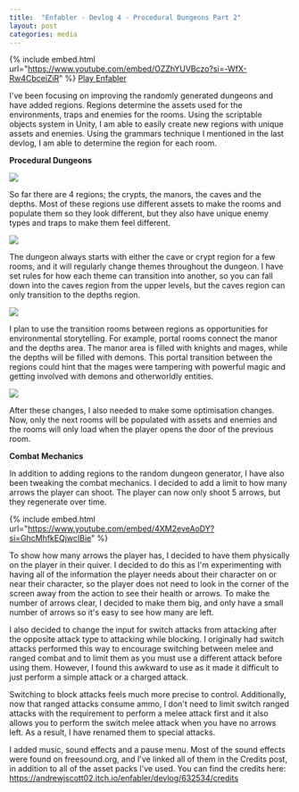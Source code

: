 ```yaml
---
title:  "Enfabler - Devlog 4 - Procedural Dungeons Part 2"
layout: post
categories: media
---
```


{% include embed.html url="https://www.youtube.com/embed/OZZhYUVBczo?si=-WfX-Rw4CbceiZiR" %}
[Play Enfabler](https://andrewjscott02.itch.io/enfabler)

I've been focusing on improving the randomly generated dungeons and have added regions. Regions determine the assets used for the environments, traps and enemies for the rooms. Using the scriptable objects system in Unity, I am able to easily create new regions with unique assets and enemies. Using the grammars technique I mentioned in the last devlog, I am able to determine the region for each room.


**Procedural Dungeons**

![](https://img.itch.zone/aW1hZ2UvMjMyNDk1MC8xMzk4OTEyOC5wbmc=/original/9i%2FiJL.png)

So far there are 4 regions; the crypts, the manors, the caves and the depths. Most of these regions use different assets to make the rooms and populate them so they look different, but they also have unique enemy types and traps to make them feel different.

![](https://img.itch.zone/aW1hZ2UvMjMyNDk1MC8xMzk4OTEzMC5wbmc=/original/af5mX%2F.png)

The dungeon always starts with either the cave or crypt region for a few rooms, and it will regularly change themes throughout the dungeon. I have set rules for how each theme can transition into another, so you can fall down into the caves region from the upper levels, but the caves region can only transition to the depths region.

![](https://img.itch.zone/aW1hZ2UvMjMyNDk1MC8xMzk4OTEyOS5wbmc=/original/O%2FaVRZ.png)

I plan to use the transition rooms between regions as opportunities for environmental storytelling. For example, portal rooms connect the manor and the depths area. The manor area is filled with knights and mages, while the depths will be filled with demons. This portal transition between the regions could hint that the mages were tampering with powerful magic and getting involved with demons and otherworldly entities.

![](https://img.itch.zone/aW1nLzEzOTg5MjYzLnBuZw==/original/9dGSA6.png)

After these changes, I also needed to make some optimisation changes. Now, only the next rooms will be populated with assets and enemies and the rooms will only load when the player opens the door of the previous room.

**Combat Mechanics**

In addition to adding regions to the random dungeon generator, I have also been tweaking the combat mechanics. I decided to add a limit to how many arrows the player can shoot. The player can now only shoot 5 arrows, but they regenerate over time.

{% include embed.html url="https://www.youtube.com/embed/4XM2eveAoDY?si=GhcMhfkEQjwcIBie" %}

To show how many arrows the player has, I decided to have them physically on the player in their quiver. I decided to do this as I'm experimenting with having all of the information the player needs about their character on or near their character, so the player does not need to look in the corner of the screen away from the action to see their health or arrows. To make the number of arrows clear, I decided to make them big, and only have a small number of arrows so it's easy to see how many are left.

I also decided to change the input for switch attacks from attacking after the opposite attack type to attacking while blocking. I originally had switch attacks performed this way to encourage switching between melee and ranged combat and to limit them as you must use a different attack before using them. However, I found this awkward to use as it made it difficult to just perform a simple attack or a charged attack. 

Switching to block attacks feels much more precise to control. Additionally, now that ranged attacks consume ammo, I don't need to limit switch ranged attacks with the requirement to perform a melee attack first and it also allows you to perform the switch melee attack when you have no arrows left. As a result, I have renamed them to special attacks.

I added music, sound effects and a pause menu. Most of the sound effects were found on freesound.org, and I've linked all of them in the Credits post, in addition to all of the asset packs I've used. You can find the credits here: https://andrewjscott02.itch.io/enfabler/devlog/632534/credits
